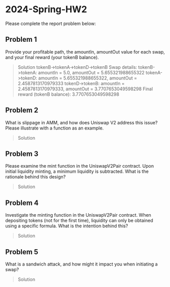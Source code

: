 # 2024-Spring-HW2

Please complete the report problem below:

## Problem 1
Provide your profitable path, the amountIn, amountOut value for each swap, and your final reward (your tokenB balance).

> Solution
> tokenB->tokenA->tokenD->tokenB
> Swap details:
> tokenB->tokenA: amountIn = 5.0, amountOut = 5.655321988655322
> tokenA->tokenD: amountIn = 5.655321988655322, amountOut = 2.4587813170979333
> tokenD->tokenB: amountIn = 2.4587813170979333, amountOut = 3.7707653049598298
> Final reward (tokenB balance): 3.7707653049598298


## Problem 2
What is slippage in AMM, and how does Uniswap V2 address this issue? Please illustrate with a function as an example.

> Solution

## Problem 3
Please examine the mint function in the UniswapV2Pair contract. Upon initial liquidity minting, a minimum liquidity is subtracted. What is the rationale behind this design?

> Solution

## Problem 4
Investigate the minting function in the UniswapV2Pair contract. When depositing tokens (not for the first time), liquidity can only be obtained using a specific formula. What is the intention behind this?

> Solution

## Problem 5
What is a sandwich attack, and how might it impact you when initiating a swap?

> Solution

